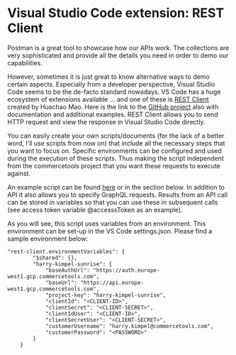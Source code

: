# Visual Studio Code extension: REST Client

Postman is a great tool to showcase how our APIs work. The collections are very sophisticated and provide all the details you need in order to demo our capabilities.

However, sometimes it is just great to know alternative ways to demo certain aspects. Especially from a developer perspective, Visual Studio Code seems to be the de-facto standard nowadays. VS Code has a huge ecosystem of extensions available ... and one of these is [REST Client](https://marketplace.visualstudio.com/items?itemName=humao.rest-client) created by Huachao Mao. Here is the link to the [GitHub project](https://github.com/Huachao/vscode-restclient) also with documentation and additional examples. REST Client allows you to send HTTP request and view the response in Visual Studio Code directly.

You can easily create your own scripts/documents (for the lack of a better word, I'll use scripts from now on) that include all the necessary steps that you want to focus on. Specific environments can be configured and used during the execution of these scripts. Thus making the script independent from the commercetools project that you want these requests to execute against.

An example script can be found [here](https://github.com/harrykimpel/commercetools-random/blob/main/vs-code-rest-client/vscode%20demo.http) or in the section below. In addition to API it also allows you to specify GraphQL requests. Results from an API call can be stored in variables so that you can use these in subsequent calls (see access token variable @accesssToken as an example).

As you will see, this script uses variables from an environment. This environment can be set-up in the VS Code settings.json. Please find a sample environment below:

```
"rest-client.environmentVariables": {  
        "$shared": {},
        "harry-kimpel-sunrise": {
            "baseAuthUrl": "https://auth.europe-west1.gcp.commercetools.com",
            "baseUrl": "https://api.europe-west1.gcp.commercetools.com",
            "project-key": "harry-kimpel-sunrise",
            "clientId": "<CLIENT-ID>",
            "clientSecret": "<CLIENT-SECRET>",
            "clientIdUser": "<CLIENT-ID>",
            "clientSecretUser": "<CLIENT-SECRET>",
            "customerUsername": "harry.kimpel@commercetools.com",
            "customerPassword": "<PASSWORD>"
        }
    }
